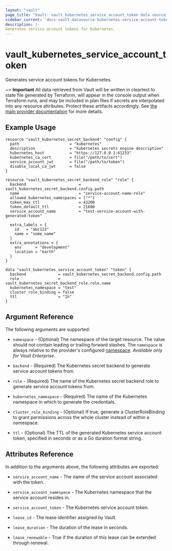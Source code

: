 ```yaml
---
layout: "vault"
page_title: "Vault: vault_kubernetes_service_account_token data source"
sidebar_current: "docs-vault-datasource-kubernetes-service-account-token"
description: |-
Generates service account tokens for Kubernetes.
---
```


# vault\_kubernetes\_service\_account\_token

Generates service account tokens for Kubernetes.

~> **Important** All data retrieved from Vault will be
written in cleartext to state file generated by Terraform, will appear in
the console output when Terraform runs, and may be included in plan files
if secrets are interpolated into any resource attributes.
Protect these artifacts accordingly. See
[the main provider documentation](../index.html)
for more details.

## Example Usage

```hcl
resource "vault_kubernetes_secret_backend" "config" {
  path                      = "kubernetes"
  description               = "kubernetes secrets engine description"
  kubernetes_host           = "https://127.0.0.1:61233"
  kubernetes_ca_cert        = file("/path/to/cert")
  service_account_jwt       = file("/path/to/token")
  disable_local_ca_jwt      = false
}

resource "vault_kubernetes_secret_backend_role" "role" {
  backend                       = vault_kubernetes_secret_backend.config.path
  name                          = "service-account-name-role"
  allowed_kubernetes_namespaces = ["*"]
  token_max_ttl                 = 43200
  token_default_ttl             = 21600
  service_account_name          = "test-service-account-with-generated-token"

  extra_labels = {
    id   = "abc123"
    name = "some_name"
  }
  extra_annotations = {
    env      = "development"
    location = "earth"
  }
}

data "vault_kubernetes_service_account_token" "token" {
  backend              = vault_kubernetes_secret_backend.config.path
  role                 = vault_kubernetes_secret_backend_role.role.name
  kubernetes_namespace = "test"
  cluster_role_binding = false
  ttl                  = "1h"
}
```

## Argument Reference

The following arguments are supported:

* `namespace` - (Optional) The namespace of the target resource.
  The value should not contain leading or trailing forward slashes.
  The `namespace` is always relative to the provider's configured [namespace](../index.html#namespace).
  *Available only for Vault Enterprise*.

* `backend` - (Required) The Kubernetes secret backend to generate service account 
  tokens from.

* `role` - (Required) The name of the Kubernetes secret backend role to generate service 
  account tokens from.

* `kubernetes_namespace` - (Required) The name of the Kubernetes namespace in which to 
  generate the credentials.

* `cluster_role_binding` - (Optional) If true, generate a ClusterRoleBinding to grant 
  permissions across the whole cluster instead of within a namespace.

* `ttl` - (Optional) The TTL of the generated Kubernetes service account token, specified in 
  seconds or as a Go duration format string.

## Attributes Reference

In addition to the arguments above, the following attributes are exported:

* `service_account_name` - The name of the service account associated with the token.

* `service_account_namespace` - The Kubernetes namespace that the service account resides in.

* `service_account_token` - The Kubernetes service account token.

* `lease_id` - The lease identifier assigned by Vault.

* `lease_duration` - The duration of the lease in seconds.

* `lease_renewable` - True if the duration of this lease can be extended through renewal.
